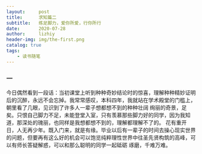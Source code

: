 ```yaml
---
layout:     post
title:      求知篇二
subtitle:   练足脚力，爱你所爱，行你所行
date:       2020-07-28
author:     lizhiy
header-img: img/the-first.png
catalog: true
tags:
    - 读书随笔
---
```

### 一
今日偶然看到一段话：当初课堂上听到种种奇妙结论时的惊喜，理解种种精妙证明后的沉醉，永远不会忘掉。我常常感叹，本科四年，我就站在学术殿堂的门槛上，朝里看了几眼，见识到了许多人一辈子想都想不到的种种壮阔
绚丽的奇景，足矣。只恨自己脚力不足，未能登堂入室，只有羡慕那些脚力好的同学，因为我知道，那深处的瑰丽，也同样是我想都想不到的，理解都理解不了的。
花有重开日，人无再少年。既入门来，就是有缘。毕业以后有一辈子的时间去操心现实世界的问题，但要再有这么好的机会可以饱览纯粹理性世界中往圣先贤构筑的高峰，可以有师长答疑解惑，可以和那么聪明的同学一起砥砺
琢磨，千难万难。
